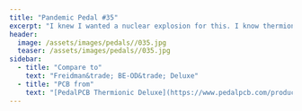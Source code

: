 ```yaml
---
title: "Pandemic Pedal #35"
excerpt: "I knew I wanted a nuclear explosion for this. I know thermionic is not thermonuclear, but that is what it made me think of. And the BE in BE-OD I believe stands for brown eye. I cannot think of an appropriate picture for that. My BFF love the look of this, the girlfriend just sees a mushroom."
header:
  image: /assets/images/pedals//035.jpg
  teaser: /assets/images/pedals//035.jpg
sidebar:
  - title: "Compare to"
    text: "Freidman&trade; BE-OD&trade; Deluxe"
  - title: "PCB from"
    text: "[PedalPCB Thermionic Deluxe](https://www.pedalpcb.com/product/thermionic-deluxe/)"
---
```


